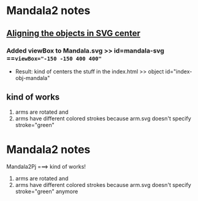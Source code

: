 # Mandala2 notes

## [Aligning the objects in SVG center](https://stackoverflow.com/questions/41562911/aligning-the-objects-in-svg-center)

### Added viewBox to Mandala.svg  >> id=mandala-svg ==`viewBox="-150 -150 400 400"`
- Result: kind of centers the stuff in the index.html >> object id="index-obj-mandala"

## kind of works 
1. arms are rotated and 
2. arms have different colored strokes because arm.svg doesn't specify stroke="green"

# Mandala2 notes

Mandala2Pj ===> kind of works!
1. arms are rotated and 
2. arms have different colored strokes because arm.svg doesn't specify stroke="green" anymore

